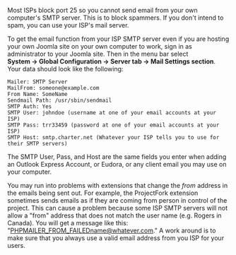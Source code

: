<!-- Filename: Get_locally_hosted_Joomla!_website_e-mail_functions_to_work / Display title: Get locally hosted Joomla! website e-mail functions to work -->

Most ISPs block port 25 so you cannot send email from your own
computer's SMTP server. This is to block spammers. If you don't intend
to spam, you can use your ISP's mail server.

To get the email function from your ISP SMTP server even if you are
hosting your own Joomla site on your own computer to work, sign in as
administrator to your Joomla site. Then in the menu bar select
**System **→** Global Configuration **→** Server tab **→** Mail Settings
section**. Your data should look like the following:

    Mailer: SMTP Server
    MailFrom: someone@example.com
    From Name: SomeName
    Sendmail Path: /usr/sbin/sendmail
    SMTP Auth: Yes
    SMTP User: johndoe (username at one of your email accounts at your ISP)
    SMTP Pass: trr33459 (password at one of your email accounts at your ISP)
    SMTP Host: smtp.charter.net (Whatever your ISP tells you to use for their SMTP servers)

The SMTP User, Pass, and Host are the same fields you enter when adding
an Outlook Express Account, or Eudora, or any client email you may use
on your computer.

You may run into problems with extensions that change the *from* address
in the emails being sent out. For example, the ProjectFork extension
sometimes sends emails as if they are coming from person in control of
the project. This can cause a problem because some ISP SMTP servers will
not allow a "from" address that does not match the user name (e.g.
Rogers in Canada). You will get a message like this:
"PHPMAILER_FROM_FAILEDname@whatever.com." A work around is to make sure
that you always use a valid email address from you ISP for your users.
